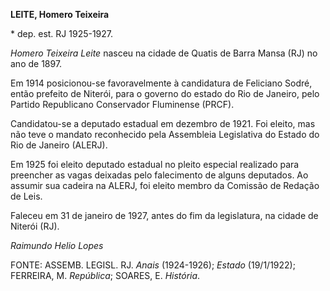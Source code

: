 **LEITE, Homero Teixeira**

\* dep. est. RJ 1925-1927.

*Homero Teixeira Leite* nasceu na cidade de Quatis de Barra Mansa (RJ)
no ano de 1897.

Em 1914 posicionou-se favoravelmente à candidatura de Feliciano Sodré,
então prefeito de Niterói, para o governo do estado do Rio de Janeiro,
pelo Partido Republicano Conservador Fluminense (PRCF).

Candidatou-se a deputado estadual em dezembro de 1921. Foi eleito, mas
não teve o mandato reconhecido pela Assembleia Legislativa do Estado do
Rio de Janeiro (ALERJ).

Em 1925 foi eleito deputado estadual no pleito especial realizado para
preencher as vagas deixadas pelo falecimento de alguns deputados. Ao
assumir sua cadeira na ALERJ, foi eleito membro da Comissão de Redação
de Leis.

Faleceu em 31 de janeiro de 1927, antes do fim da legislatura, na cidade
de Niterói (RJ).

*Raimundo Helio Lopes*

FONTE: ASSEMB. LEGISL. RJ. *Anais* (1924-1926); *Estado* (19/1/1922);
FERREIRA, M. *República*; SOARES, E. *História*.
